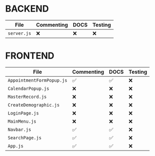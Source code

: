 

# BACKEND

| File         | Commenting | DOCS  | Testing | 
| ------------ | ------     | ------| ------- | 
| `server.js`  | ❌         | ❌    |  ❌      | 

# FRONTEND

| File                      | Commenting | DOCS  | Testing | 
| ------------------------- | ---------- | ----- | ------- | 
| `AppointmentFormPopup.js` | ✅         | ✅     |  ❌     |
| `CalendarPopup.js`        | ❌         | ❌     |  ❌     |
| `MasterRecord.js`         | ❌         | ❌     |  ❌     |
| `CreateDemographic.js`    | ❌         | ❌     |  ❌     |
| `LoginPage.js`            | ❌         | ❌     |  ❌     |
| `MainMenu.js`             | ❌         | ❌     |  ❌     |
| `Navbar.js`               | ✅         | ✅     |  ❌     |
| `SearchPage.js`           | ✅         | ✅     |  ❌     |
| `App.js`                  | ✅         | ✅     |  ❌     |